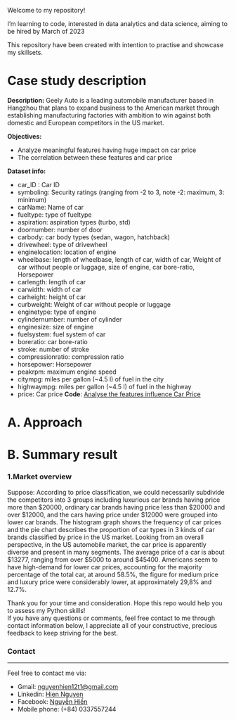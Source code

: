 Welcome to my repository!<p>
I’m learning to code, interested in data analytics and data science, aiming to be hired by March of 2023<p>
This repository have been created with intention to practise and showcase my skillsets.<p>
# Case study description <br>
**Description:** Geely Auto is a leading automobile manufacturer based in Hangzhou that plans to expand business to the American market through establishing manufacturing factories with ambition to win against both domestic and European competitors in the US market. <p>
**Objectives:**  <p>
  - Analyze meaningful features having huge impact on car price
  - The correlation between these features and car price <p>

**Dataset info:** <p>
- car_ID : Car ID 
- symboling: Security ratings (ranging from -2 to 3, note -2: maximum, 3: minimum)
- carName: Name of car 
- fueltype: type of fueltype 
- aspiration: aspiration types (turbo, std)
- doornumber: number of door 
- carbody: car body types (sedan, wagon, hatchback)
- drivewheel: type of drivewheel 
- enginelocation: location of engine 
- wheelbase: length of wheelbase, length of car, width of car, Weight of car without people or luggage, size of engine, car bore-ratio, Horsepower
- carlength: length of car 
- carwidth: width of car 
- carheight: height of car 
- curbweight: Weight of car without people or luggage 
- enginetype: type of engine 
- cylindernumber: number of cylinder 
- enginesize: size of engine 
- fuelsystem: fuel system of car 
- boreratio: car bore-ratio 
- stroke: number of stroke
- compressionratio: compression ratio
- horsepower: Horsepower
- peakrpm: maximum engine speed
- citympg: miles per gallon (~4.5 l) of fuel in the city
- highwaympg: miles per gallon (~4.5 l) of fuel in the highway 
- price: Car price 
**Code**: [Analyse the features influence Car Price](https://github.com/NguyenHien2711/Data-Analysis-project/tree/main/CarPrice) <pr>

# A. Approach 

# B. Summary result 
### 1.Market overview
Suppose: According to price classification, we could necessarily subdivide the competitors into 3 groups including luxurious car brands having price more than $20000, ordinary car brands having price less than $20000 and over $12000, and the cars having price under $12000 were grouped into lower car brands. 
The histogram graph shows the frequency of car prices and the pie chart describes the proportion of car types in 3 kinds of car brands classified by price in the US market. 
Looking from an overall perspective, in the US automobile market, the car price is apparently diverse  and present in many segments. 
The average price of a car is about $13277, ranging from over $5000 to around $45400. 
Americans seem to have high-demand for lower car prices,  accounting for the majority percentage of the total car, at around 58.5%, the figure for medium price and luxury price were considerably lower, at approximately 29,8% and 12.7%. 

Thank you for your time and consideration. Hope this repo would help you to assess my Python skills!<br>
If you have any questions or comments, feel free contact to me through contact information below, I appreciate all of your constructive, precious feedback to keep striving for the best.<p>
### Contact
***
Feel free to contact me via: <br>
- Gmail: nguyenhien12t1@gmail.com <br>
- Linkedin: [Hien Nguyen](https://www.linkedin.com/in/hien-nguyen-a7b9a4201/) <br>
- Facebook: [Nguyễn Hiền](https://www.facebook.com/hien.nguyenthithuy.562) <br>
- Mobile phone: (+84) 0337557244 <br>
